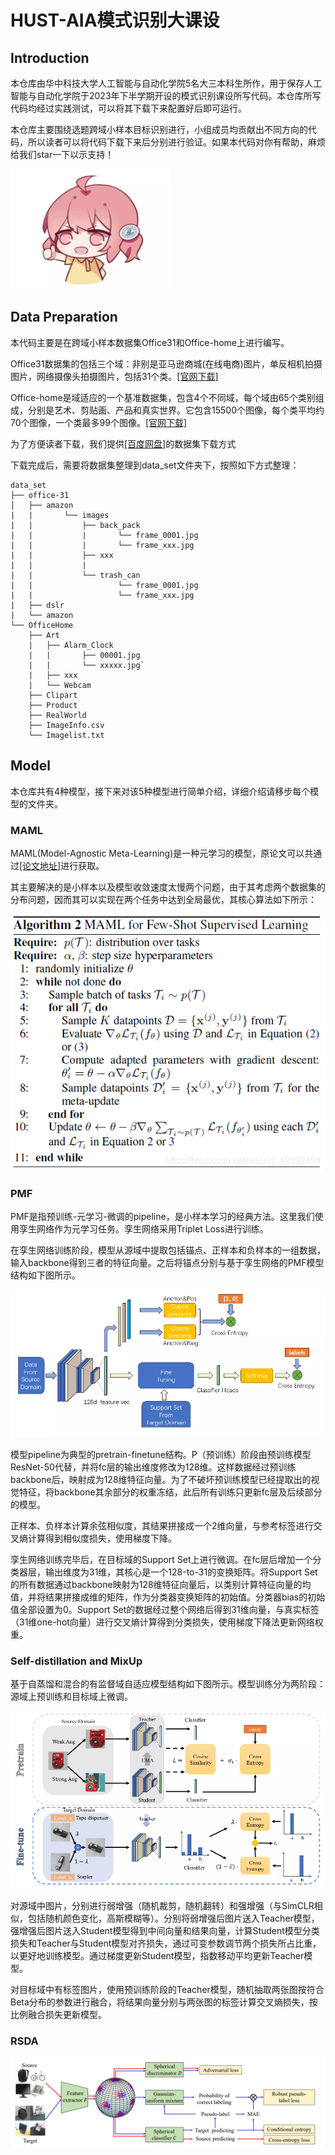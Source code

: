 # HUST-AIA模式识别大课设
## Introduction
本仓库由华中科技大学人工智能与自动化学院5名大三本科生所作，用于保存人工智能与自动化学院于2023年下半学期开设的模式识别课设所写代码。本仓库所写代码均经过实践测试，可以将其下载下来配置好后即可运行。

本仓库主要围绕选题跨域小样本目标识别进行，小组成员均贡献出不同方向的代码，所以读者可以将代码下载下来后分别进行验证。如果本代码对你有帮助，麻烦给我们star一下以示支持！

![haoye](image/haoye.jpg)

## Data Preparation
本代码主要是在跨域小样本数据集Office31和Office-home上进行编写。

Office31数据集的包括三个域：非别是亚马逊商城(在线电商)图片，单反相机拍摄图片，网络摄像头拍摄图片，包括31个类。[[官网下载]](https://faculty.cc.gatech.edu/~judy/domainadapt/)

Office-home是域适应的一个基准数据集，包含4个不同域，每个域由65个类别组成，分别是艺术、剪贴画、产品和真实世界。它包含15500个图像，每个类平均约70个图像，一个类最多99个图像。[[官网下载]](https://www.hemanthdv.org/officeHomeDataset.html)

为了方便读者下载，我们提供[[百度网盘]](https://pan.baidu.com/s/1CkmSknfceYJQ5ls_G84pvg?pwd=PRML)的数据集下载方式

下载完成后，需要将数据集整理到data_set文件夹下，按照如下方式整理：
```
data_set
├── office-31
│   ├── amazon
|   |       └── images
|   |           ├── back_pack
|   |           |       └── frame_0001.jpg
|   |           |       └── frame_xxx.jpg
|   |           ├── xxx
|   |           |
|   |           └── trash_can
|   |                   └── frame_0001.jpg
|   |                   └── frame_xxx.jpg
|   ├── dslr
|   └── amazon
└── OfficeHome
    ├── Art
    |   ├── Alarm_Clock
    |   |       ├── 00001.jpg
    |   |       └── xxxxx.jpg`
    |   ├── xxx
    |   └── Webcam
    ├── Clipart
    ├── Product
    ├── RealWorld
    ├── ImageInfo.csv
    └── Imagelist.txt
```
## Model

本仓库共有4种模型，接下来对该5种模型进行简单介绍，详细介绍请移步每个模型的文件夹。

### MAML

MAML(Model-Agnostic Meta-Learning)是一种元学习的模型，原论文可以共通过[[论文地址]](https://arxiv.org/pdf/1703.03400.pdf)进行获取。

其主要解决的是小样本以及模型收敛速度太慢两个问题，由于其考虑两个数据集的分布问题，因而其可以实现在两个任务中达到全局最优，其核心算法如下所示：

![key_algorithm](image/maml_algorithm.png)

### PMF
PMF是指预训练-元学习-微调的pipeline，是小样本学习的经典方法。这里我们使用孪生网络作为元学习任务。孪生网络采用Triplet Loss进行训练。

在孪生网络训练阶段，模型从源域中提取包括锚点、正样本和负样本的一组数据，输入backbone得到三者的特征向量。之后将锚点分别与基于孪生网络的PMF模型结构如下图所示。

![PMF_algorithm](image/PMF_algorithm.png)

模型pipeline为典型的pretrain-finetune结构。P（预训练）阶段由预训练模型ResNet-50代替，并将fc层的输出维度修改为128维。这样数据经过预训练backbone后，映射成为128维特征向量。为了不破坏预训练模型已经提取出的视觉特征，将backbone其余部分的权重冻结，此后所有训练只更新fc层及后续部分的模型。

正样本、负样本计算余弦相似度，其结果拼接成一个2维向量，与参考标签进行交叉熵计算得到相似度损失，使用梯度下降。

孪生网络训练完毕后，在目标域的Support Set上进行微调。在fc层后增加一个分类器层，输出维度为31维，其核心是一个128-to-31的变换矩阵。将Support Set的所有数据通过backbone映射为128维特征向量后，以类别计算特征向量的均值，并将结果拼接成维的矩阵，作为分类器变换矩阵的初始值。分类器bias的初始值全部设置为0。Support Set的数据经过整个网络后得到31维向量，与真实标签（31维one-hot向量）进行交叉熵计算得到分类损失，使用梯度下降法更新网络权重。

### Self-distillation and MixUp

基于自蒸馏和混合的有监督域自适应模型结构如下图所示。模型训练分为两阶段：源域上预训练和目标域上微调。

![T&S_algorithm](image/T&S_algorithm.png)

对源域中图片，分别进行弱增强（随机裁剪，随机翻转）和强增强（与SimCLR相似，包括随机颜色变化，高斯模糊等）。分别将弱增强后图片送入Teacher模型，强增强后图片送入Student模型得到中间向量和结果向量，计算Student模型分类损失和Teacher与Student模型对齐损失，通过可变参数调节两个损失所占比重，以更好地训练模型。通过梯度更新Student模型，指数移动平均更新Teacher模型。

对目标域中有标签图片，使用预训练阶段的Teacher模型，随机抽取两张图按符合Beta分布的参数进行融合，将结果向量分别与两张图的标签计算交叉熵损失，按比例融合损失更新模型。

### RSDA

![RSDA_algorithm](image/RSDA_algorithm.png)
